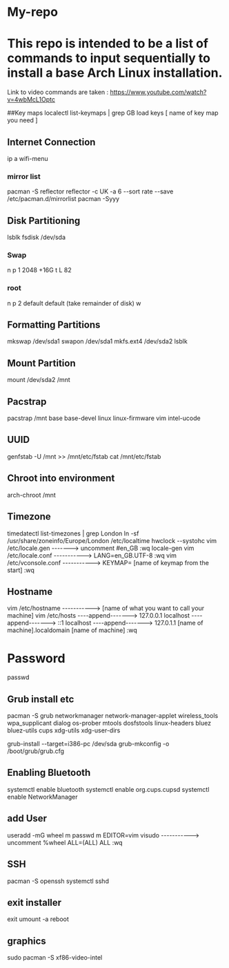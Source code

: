 # My-repo

# This repo is intended to be a list of commands to input sequentially to install a base Arch Linux installation.

Link to video commands are taken : https://www.youtube.com/watch?v=4wbMcL1Optc

##Key maps
localectl list-keymaps | grep GB
load keys  [ name of key map you need ]

## Internet Connection
ip a
wifi-menu

### mirror list 
pacman -S reflector 
reflector -c UK -a 6 --sort rate --save /etc/pacman.d/mirrorlist
pacman -Syyy

## Disk Partitioning
lsblk
fsdisk /dev/sda
### Swap
n
p
1
2048
+16G
t
L
82

### root
n
p
2
default
default (take remainder of disk)
w

## Formatting Partitions 
mkswap /dev/sda1
swapon /dev/sda1
mkfs.ext4 /dev/sda2 
lsblk

## Mount Partition
mount /dev/sda2 /mnt

## Pacstrap
pacstrap /mnt base base-devel linux linux-firmware vim intel-ucode 

## UUID
genfstab -U /mnt >> /mnt/etc/fstab
cat /mnt/etc/fstab

## Chroot into environment
arch-chroot /mnt 

## Timezone
timedatectl list-timezones | grep London
ln -sf /usr/share/zoneinfo/Europe/London /etc/localtime
hwclock --systohc
vim /etc/locale.gen ------->  uncomment #en_GB
:wq
locale-gen
vim /etc/locale.conf  -----------> LANG=en_GB.UTF-8
:wq
vim /etc/vconsole.conf -----------> KEYMAP= [name of keymap from the start]
:wq

## Hostname
vim /etc/hostname -----------> [name of what you want to call your machine]
vim /etc/hosts ----append-------> 127.0.0.1   localhost 
               ----append-------> ::1   localhost 
               ----append-------> 127.0.1.1   [name of machine].localdomain   [name of machine]
               :wq
 
 # Password
 passwd 
 
 ## Grub install etc
 pacman -S grub networkmanager network-manager-applet wireless_tools wpa_supplicant dialog os-prober mtools dosfstools linux-headers bluez bluez-utils cups xdg-utils xdg-user-dirs 
 
 grub-install --target=i386-pc /dev/sda
 grub-mkconfig -o /boot/grub/grub.cfg
 
 ## Enabling Bluetooth
 systemctl enable bluetooth
 systemctl enable org.cups.cupsd
 systemctl enable NetworkManager
 
 ## add User
 useradd -mG wheel m
 passwd m
 EDITOR=vim visudo -----------> uncomment %wheel ALL=(ALL) ALL
 :wq
 
 ## SSH
 pacman -S openssh
 systemctl sshd 
 
 ## exit installer
 exit
 umount -a
 reboot
 
 ## graphics
 sudo pacman -S xf86-video-intel
 
